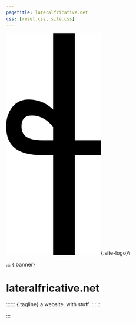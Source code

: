 ```yaml
---
pagetitle: lateralfricative.net
css: [reset.css, site.css]
---
```


![site logo](lateralfricative.png){.site-logo}\

::: {.banner}

# lateralfricative.net

:::::: {.tagline}
a website. with stuff.
::::::

:::
